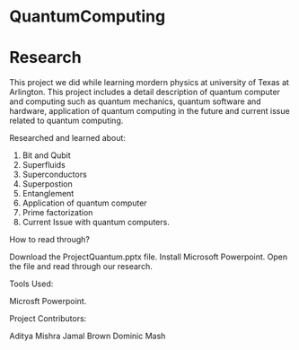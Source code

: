 # QuantumComputing
# Research

This project we did while learning mordern physics at university of Texas at Arlington. This project includes a detail description of quantum computer and computing such as quantum mechanics, quantum software and hardware, application of quantum computing in the future and current issue related to quantum computing.

Researched and learned about:
1. Bit and Qubit
2. Superfluids
3. Superconductors
4. Superpostion
5. Entanglement
6. Application of quantum computer
7. Prime factorization
8. Current Issue with quantum computers.

How to read through?


Download the ProjectQuantum.pptx file.
Install Microsoft Powerpoint.
Open the file and read through our research.

Tools Used:

Microsft Powerpoint.

Project Contributors:

Aditya Mishra
Jamal Brown
Dominic Mash

